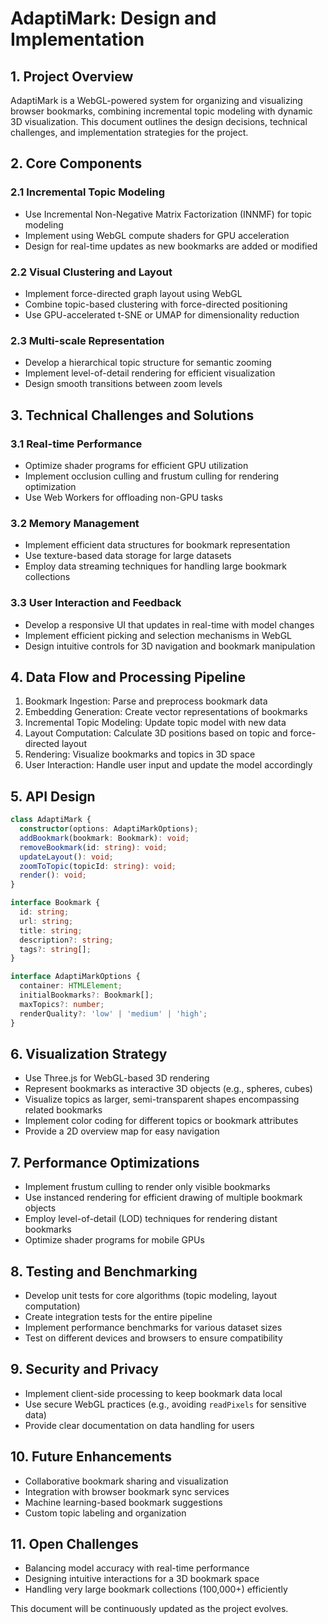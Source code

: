 # AdaptiMark: Design and Implementation

## 1. Project Overview

AdaptiMark is a WebGL-powered system for organizing and visualizing browser bookmarks, combining incremental topic modeling with dynamic 3D visualization. This document outlines the design decisions, technical challenges, and implementation strategies for the project.

## 2. Core Components

### 2.1 Incremental Topic Modeling

- Use Incremental Non-Negative Matrix Factorization (INNMF) for topic modeling
- Implement using WebGL compute shaders for GPU acceleration
- Design for real-time updates as new bookmarks are added or modified

### 2.2 Visual Clustering and Layout

- Implement force-directed graph layout using WebGL
- Combine topic-based clustering with force-directed positioning
- Use GPU-accelerated t-SNE or UMAP for dimensionality reduction

### 2.3 Multi-scale Representation

- Develop a hierarchical topic structure for semantic zooming
- Implement level-of-detail rendering for efficient visualization
- Design smooth transitions between zoom levels

## 3. Technical Challenges and Solutions

### 3.1 Real-time Performance

- Optimize shader programs for efficient GPU utilization
- Implement occlusion culling and frustum culling for rendering optimization
- Use Web Workers for offloading non-GPU tasks

### 3.2 Memory Management

- Implement efficient data structures for bookmark representation
- Use texture-based data storage for large datasets
- Employ data streaming techniques for handling large bookmark collections

### 3.3 User Interaction and Feedback

- Develop a responsive UI that updates in real-time with model changes
- Implement efficient picking and selection mechanisms in WebGL
- Design intuitive controls for 3D navigation and bookmark manipulation

## 4. Data Flow and Processing Pipeline

1. Bookmark Ingestion: Parse and preprocess bookmark data
2. Embedding Generation: Create vector representations of bookmarks
3. Incremental Topic Modeling: Update topic model with new data
4. Layout Computation: Calculate 3D positions based on topic and force-directed layout
5. Rendering: Visualize bookmarks and topics in 3D space
6. User Interaction: Handle user input and update the model accordingly

## 5. API Design

```typescript
class AdaptiMark {
  constructor(options: AdaptiMarkOptions);
  addBookmark(bookmark: Bookmark): void;
  removeBookmark(id: string): void;
  updateLayout(): void;
  zoomToTopic(topicId: string): void;
  render(): void;
}

interface Bookmark {
  id: string;
  url: string;
  title: string;
  description?: string;
  tags?: string[];
}

interface AdaptiMarkOptions {
  container: HTMLElement;
  initialBookmarks?: Bookmark[];
  maxTopics?: number;
  renderQuality?: 'low' | 'medium' | 'high';
}
```

## 6. Visualization Strategy

- Use Three.js for WebGL-based 3D rendering
- Represent bookmarks as interactive 3D objects (e.g., spheres, cubes)
- Visualize topics as larger, semi-transparent shapes encompassing related bookmarks
- Implement color coding for different topics or bookmark attributes
- Provide a 2D overview map for easy navigation

## 7. Performance Optimizations

- Implement frustum culling to render only visible bookmarks
- Use instanced rendering for efficient drawing of multiple bookmark objects
- Employ level-of-detail (LOD) techniques for rendering distant bookmarks
- Optimize shader programs for mobile GPUs

## 8. Testing and Benchmarking

- Develop unit tests for core algorithms (topic modeling, layout computation)
- Create integration tests for the entire pipeline
- Implement performance benchmarks for various dataset sizes
- Test on different devices and browsers to ensure compatibility

## 9. Security and Privacy

- Implement client-side processing to keep bookmark data local
- Use secure WebGL practices (e.g., avoiding `readPixels` for sensitive data)
- Provide clear documentation on data handling for users

## 10. Future Enhancements

- Collaborative bookmark sharing and visualization
- Integration with browser bookmark sync services
- Machine learning-based bookmark suggestions
- Custom topic labeling and organization

## 11. Open Challenges

- Balancing model accuracy with real-time performance
- Designing intuitive interactions for a 3D bookmark space
- Handling very large bookmark collections (100,000+) efficiently

This document will be continuously updated as the project evolves.

